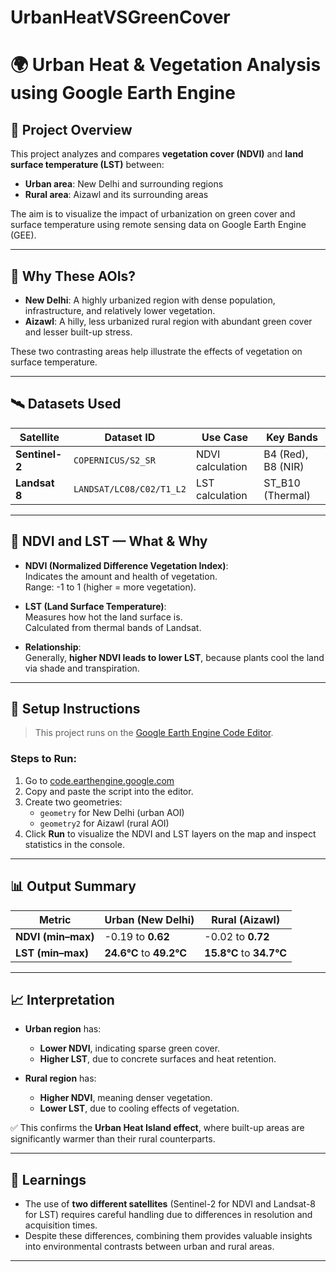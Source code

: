 # UrbanHeatVSGreenCover
# 🌍 Urban Heat & Vegetation Analysis using Google Earth Engine

## 📌 Project Overview
This project analyzes and compares **vegetation cover (NDVI)** and **land surface temperature (LST)** between:
- **Urban area**: New Delhi and surrounding regions
- **Rural area**: Aizawl and its surrounding areas

The aim is to visualize the impact of urbanization on green cover and surface temperature using remote sensing data on Google Earth Engine (GEE).

---

## 📍 Why These AOIs?
- **New Delhi**: A highly urbanized region with dense population, infrastructure, and relatively lower vegetation.
- **Aizawl**: A hilly, less urbanized rural region with abundant green cover and lesser built-up stress.

These two contrasting areas help illustrate the effects of vegetation on surface temperature.

---

## 🛰️ Datasets Used

| Satellite       | Dataset ID                        | Use Case             | Key Bands         |
|-----------------|------------------------------------|----------------------|--------------------|
| **Sentinel-2**  | `COPERNICUS/S2_SR`                | NDVI calculation     | B4 (Red), B8 (NIR) |
| **Landsat 8**   | `LANDSAT/LC08/C02/T1_L2`          | LST calculation      | ST_B10 (Thermal)   |

---

## 🧪 NDVI and LST — What & Why

- **NDVI (Normalized Difference Vegetation Index)**:  
  Indicates the amount and health of vegetation.  
  Range: -1 to 1 (higher = more vegetation).

- **LST (Land Surface Temperature)**:  
  Measures how hot the land surface is.  
  Calculated from thermal bands of Landsat.

- **Relationship**:  
  Generally, **higher NDVI leads to lower LST**, because plants cool the land via shade and transpiration.

---

## 🔧 Setup Instructions

> This project runs on the [Google Earth Engine Code Editor](https://code.earthengine.google.com/).

### Steps to Run:
1. Go to [code.earthengine.google.com](https://code.earthengine.google.com/)
2. Copy and paste the script into the editor.
3. Create two geometries:
   - `geometry` for New Delhi (urban AOI)
   - `geometry2` for Aizawl (rural AOI)
4. Click **Run** to visualize the NDVI and LST layers on the map and inspect statistics in the console.

---

## 📊 Output Summary

| Metric              | Urban (New Delhi)      | Rural (Aizawl)         |
|---------------------|------------------------|------------------------|
| **NDVI (min–max)**  | -0.19 to **0.62**      | -0.02 to **0.72**      |
| **LST (min–max)**   | **24.6°C** to **49.2°C** | **15.8°C** to **34.7°C** |

---

## 📈 Interpretation

- **Urban region** has:
  - **Lower NDVI**, indicating sparse green cover.
  - **Higher LST**, due to concrete surfaces and heat retention.

- **Rural region** has:
  - **Higher NDVI**, meaning denser vegetation.
  - **Lower LST**, due to cooling effects of vegetation.

✅ This confirms the **Urban Heat Island effect**, where built-up areas are significantly warmer than their rural counterparts.

---

## 🧠 Learnings

- The use of **two different satellites** (Sentinel-2 for NDVI and Landsat-8 for LST) requires careful handling due to differences in resolution and acquisition times.
- Despite these differences, combining them provides valuable insights into environmental contrasts between urban and rural areas.

---


